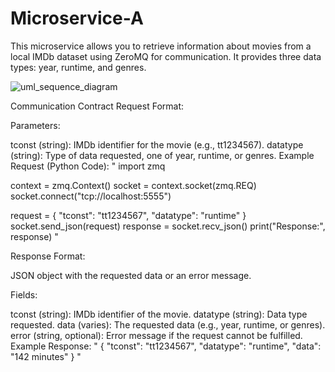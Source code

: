 # Microservice-A
This microservice allows you to retrieve information about movies from a local IMDb dataset using ZeroMQ for communication. It provides three data types: year, runtime, and genres.




![uml_sequence_diagram](https://github.com/user-attachments/assets/dc11973b-b505-4779-b8ab-606998378af0)



Communication Contract
Request Format:

Parameters:

tconst (string): IMDb identifier for the movie (e.g., tt1234567).
datatype (string): Type of data requested, one of year, runtime, or genres.
Example Request (Python Code):
"
import zmq

context = zmq.Context()
socket = context.socket(zmq.REQ)
socket.connect("tcp://localhost:5555")

request = {
    "tconst": "tt1234567",
    "datatype": "runtime"
}
socket.send_json(request)
response = socket.recv_json()
print("Response:", response)
"



Response Format:

JSON object with the requested data or an error message.

Fields:

tconst (string): IMDb identifier of the movie.
datatype (string): Data type requested.
data (varies): The requested data (e.g., year, runtime, or genres).
error (string, optional): Error message if the request cannot be fulfilled.
Example Response:
"
{
    "tconst": "tt1234567",
    "datatype": "runtime",
    "data": "142 minutes"
}
"
